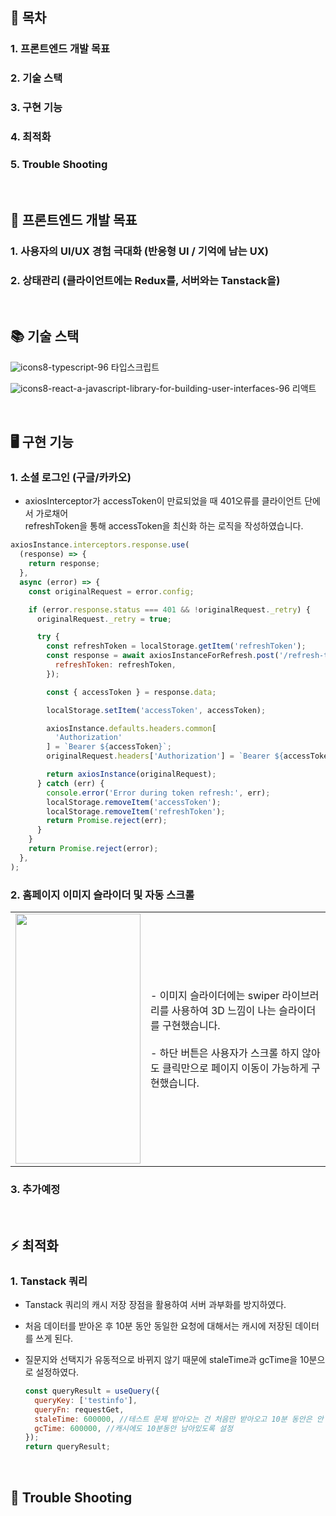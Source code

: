 ## 📖 목차
### 1. 프론트엔드 개발 목표
### 2. 기술 스택
### 3. 구현 기능
### 4. 최적화
### 5. Trouble Shooting

<br>

## 🚀 프론트엔드 개발 목표

### 1. 사용자의 UI/UX 경험 극대화 (반응형 UI / 기억에 남는 UX)
### 2. 상태관리 (클라이언트에는 Redux를, 서버와는 Tanstack을)
<br>

## 📚 기술 스택

![icons8-typescript-96](https://github.com/styleKey/StyleKey_Client/assets/116702892/37528348-e3dd-4b25-8924-9ddbbfe84dd9) 타입스크립트

![icons8-react-a-javascript-library-for-building-user-interfaces-96](https://github.com/styleKey/StyleKey_Client/assets/116702892/64e01064-e02e-4365-a060-4cfc5a13f3da) 리액트

<br>

## 🖥 구현 기능

### 1. 소셜 로그인 (구글/카카오)
- axiosInterceptor가 accessToken이 만료되었을 때 401오류를 클라이언트 단에서 가로채어 <br> refreshToken을 통해 accessToken을 최신화 하는 로직을 작성하였습니다.
```js
axiosInstance.interceptors.response.use(
  (response) => {
    return response;
  },
  async (error) => {
    const originalRequest = error.config;

    if (error.response.status === 401 && !originalRequest._retry) {
      originalRequest._retry = true;

      try {
        const refreshToken = localStorage.getItem('refreshToken');
        const response = await axiosInstanceForRefresh.post('/refresh-token', {
          refreshToken: refreshToken,
        });

        const { accessToken } = response.data;

        localStorage.setItem('accessToken', accessToken);

        axiosInstance.defaults.headers.common[
          'Authorization'
        ] = `Bearer ${accessToken}`;
        originalRequest.headers['Authorization'] = `Bearer ${accessToken}`;

        return axiosInstance(originalRequest);
      } catch (err) {
        console.error('Error during token refresh:', err);
        localStorage.removeItem('accessToken');
        localStorage.removeItem('refreshToken');
        return Promise.reject(err);
      }
    }
    return Promise.reject(error);
  },
);
```
### 2. 홈페이지 이미지 슬라이더 및 자동 스크롤
<table>
  <tr>
    <td>
      <img src="https://github.com/styleKey/StyleKey_Client/assets/116702892/540240b7-e4cc-49c8-b788-822d06ecb963/" width="200" height="400">
    </td>
    <td>
      - 이미지 슬라이더에는 swiper 라이브러리를 사용하여 3D 느낌이 나는 슬라이더를 구현했습니다.
      <br>
      <br>
      - 하단 버튼은 사용자가 스크롤 하지 않아도 클릭만으로 페이지 이동이 가능하게 구현했습니다.
    </td>
  </tr>
</table>

### 3. 추가예정

<br>

## ⚡️ 최적화
### 1. Tanstack 쿼리
- Tanstack 쿼리의 캐시 저장 장점을 활용하여 서버 과부화를 방지하였다.
- 처음 데이터를 받아온 후 10분 동안 동일한 요청에 대해서는 캐시에 저장된 데이터를 쓰게 된다.
- 질문지와 선택지가 유동적으로 바뀌지 않기 때문에 staleTime과 gcTime을 10분으로 설정하였다.
  
  ```js
  const queryResult = useQuery({
    queryKey: ['testinfo'],
    queryFn: requestGet,
    staleTime: 600000, //테스트 문제 받아오는 건 처음만 받아오고 10분 동안은 안 받아오게 설정
    gcTime: 600000, //캐시에도 10분동안 남아있도록 설정
  });
  return queryResult;
  ```

<br>

## 📝 Trouble Shooting

<br>

